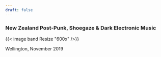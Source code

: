 ```yaml
---
draft: false
---
```


### New Zealand Post-Punk, Shoegaze & Dark Electronic Music 

{{< image band Resize "600x" />}}

Wellington, November 2019


